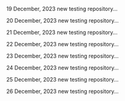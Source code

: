 19 December, 2023
new testing repository...

20 December, 2023
new testing repository...

21 December, 2023
new testing repository...

22 December, 2023
new testing repository...

23 December, 2023
new testing repository...

24 December, 2023
new testing repository...

25 December, 2023
new testing repository...

26 December, 2023
new testing repository...